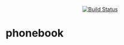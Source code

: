 <div align="center">
  
<a href="" title="AWS CodeBuild">
   
   <img src= "https://codebuild.us-east-1.amazonaws.com/badges?uuid=eyJlbmNyeXB0ZWREYXRhIjoicmhxQ2l2NnFMV0dpKzdzMVpVQUM1cW1GdnlyZG5lYmFSUVRvdmlkRC9VNWdQalZ0bTREeXdWYkJzZ2M4Sm1adk45blN2M1VGTXdlaHNYU0ZhV2J0Y0VFPSIsIml2UGFyYW1ldGVyU3BlYyI6IjY2Rkl4Z0VTeHR1aklZLzAiLCJtYXRlcmlhbFNldFNlcmlhbCI6MX0%3D&branch=main" alt="Build Status" />
   
</a>
  
</div>



# phonebook
